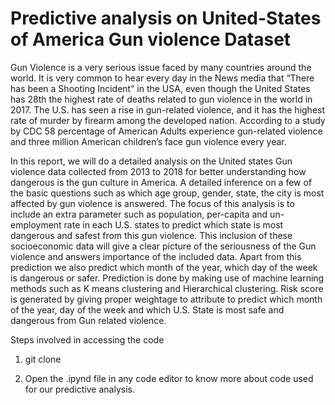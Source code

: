 # Predictive analysis on United-States of America Gun violence Dataset

Gun Violence is a very serious issue faced by many countries around the world. It is very common to hear every day in the News media that “There has been a Shooting Incident” in the USA, even though the United States has 28th the highest rate of deaths related to gun violence in the world in 2017. The U.S. has seen a rise in gun-related violence, and it has the highest rate of murder by firearm among the developed nation. According to a study by CDC 58 percentage of American Adults experience gun-related violence and three million American children’s face gun violence every year.

In this report, we will do a detailed analysis on the United states Gun violence data collected from 2013 to 2018 for better understanding how dangerous is the gun culture in America. A detailed inference on a few of the basic questions such as which age group, gender, state, the city is most affected by gun violence is answered. The focus of this analysis is to include an extra parameter such as population, per-capita and un-employment rate in each U.S. states to predict which state is most dangerous and safest from this gun violence. This inclusion of these socioeconomic data will give a clear picture of the seriousness of the Gun violence and answers importance of the included data. Apart from this prediction we also predict which month of the year, which day of the week is dangerous or safer. Prediction is done by making use of machine learning methods such as K means clustering and Hierarchical clustering. Risk score is generated by giving proper weightage to attribute to predict which month of the year, day of the week and which U.S. State is most safe and dangerous from Gun related violence.

Steps involved in accessing the code

1. git clone <this-repo> 

2. Open the .ipynd file in any code editor to know more about code used for our predictive analysis.
